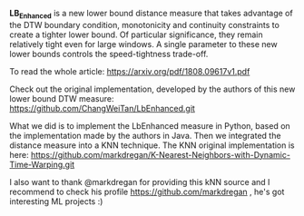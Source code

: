 **LB<sub>Enhanced</sub>** is a new lower bound distance measure that takes advantage of the DTW boundary condition, monotonicity and continuity constraints to create a tighter lower bound. Of particular significance, they remain relatively tight even for large windows. A single parameter to these new lower bounds controls the speed-tightness trade-off.

To read the whole article: https://arxiv.org/pdf/1808.09617v1.pdf

Check out the original implementation, developed by the authors of this new lower bound DTW measure: https://github.com/ChangWeiTan/LbEnhanced.git

What we did is to implement the LbEnhanced measure in Python, based on the implementation made by the authors in Java. Then we integrated the distance measure into a KNN technique. The KNN original implementation is here: https://github.com/markdregan/K-Nearest-Neighbors-with-Dynamic-Time-Warping.git

I also want to thank @markdregan for providing this kNN source and I recommend to check his profile https://github.com/markdregan , he's got interesting ML projects :)



